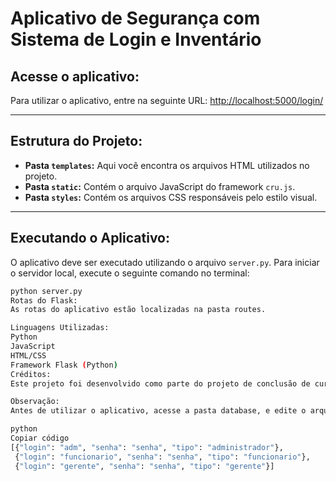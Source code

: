 # Aplicativo de Segurança com Sistema de Login e Inventário

## Acesse o aplicativo:
Para utilizar o aplicativo, entre na seguinte URL: [http://localhost:5000/login/](http://localhost:5000/login/)

---

## Estrutura do Projeto:

- **Pasta `templates`:** Aqui você encontra os arquivos HTML utilizados no projeto.
- **Pasta `static`:** Contém o arquivo JavaScript do framework `cru.js`.
- **Pasta `styles`:** Contém os arquivos CSS responsáveis pelo estilo visual.

---

## Executando o Aplicativo:

O aplicativo deve ser executado utilizando o arquivo `server.py`. Para iniciar o servidor local, execute o seguinte comando no terminal:

```bash
python server.py
Rotas do Flask:
As rotas do aplicativo estão localizadas na pasta routes.

Linguagens Utilizadas:
Python
JavaScript
HTML/CSS
Framework Flask (Python)
Créditos:
Este projeto foi desenvolvido como parte do projeto de conclusão de curso da Infinity School. Agradecimentos ao canal do YouTube Programador Python pelo suporte e tutoriais.

Observação:
Antes de utilizar o aplicativo, acesse a pasta database, e edite o arquivo contas.py, onde estão definidos os logins de acesso:

python
Copiar código
[{"login": "adm", "senha": "senha", "tipo": "administrador"},
 {"login": "funcionario", "senha": "senha", "tipo": "funcionario"},
 {"login": "gerente", "senha": "senha", "tipo": "gerente"}]
